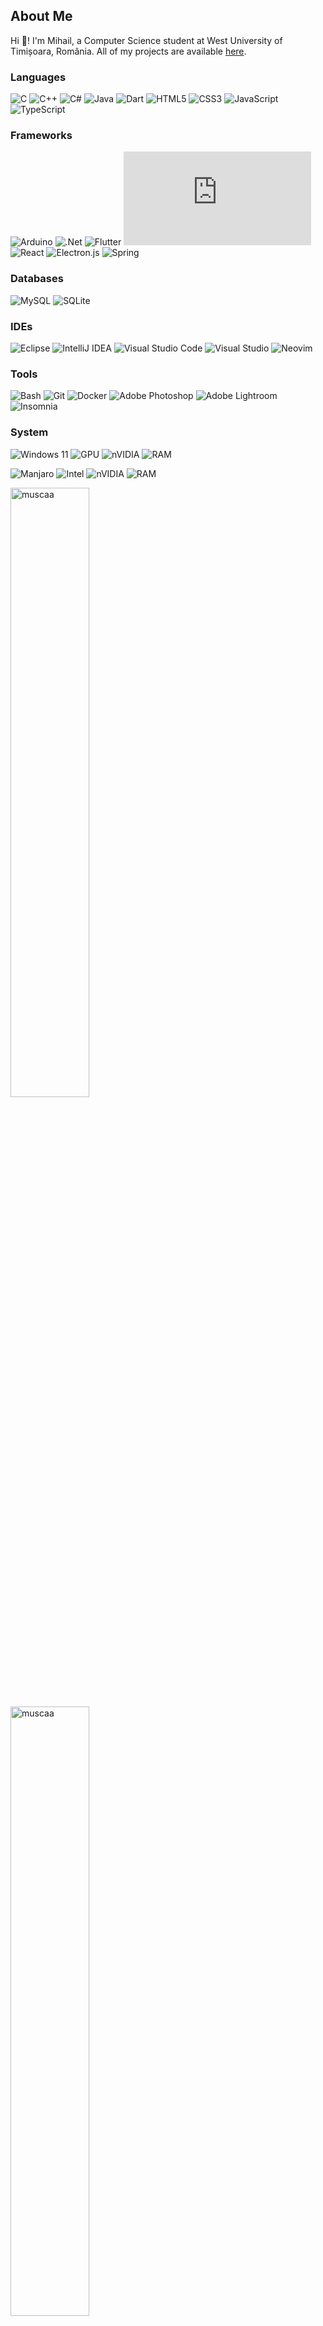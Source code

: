 
## About Me
Hi 👋! I'm Mihail, a Computer Science student at West University of Timișoara, România.
All of my projects are available [here](https://muscaa.github.io/portfolio/).

### Languages
![C](https://img.shields.io/badge/c-%?style=for-the-badge&color=%23323330&logo=c&logoColor=blue)
![C++](https://img.shields.io/badge/c++-%?style=for-the-badge&color=%23323330&logo=c%2B%2B&logoColor=blue)
![C#](https://img.shields.io/badge/c%23-%?style=for-the-badge&color=%23323330&logo=csharp&logoColor=734F96)
![Java](https://img.shields.io/badge/java-%?style=for-the-badge&color=%23323330&logo=openjdk&logoColor=white)
![Dart](https://img.shields.io/badge/dart-%?style=for-the-badge&color=%23323330&logo=dart&logoColor=0db7ed)
![HTML5](https://img.shields.io/badge/html5-%?style=for-the-badge&color=%23323330&logo=html5)
![CSS3](https://img.shields.io/badge/css3-%?style=for-the-badge&color=%23323330&logo=css3&logoColor=blue)
![JavaScript](https://img.shields.io/badge/javascript-%?style=for-the-badge&color=%23323330&logo=javascript)
![TypeScript](https://img.shields.io/badge/typescript-%?style=for-the-badge&color=%23323330&logo=typescript)

### Frameworks
![Arduino](https://img.shields.io/badge/Arduino-%?style=for-the-badge&color=%23323330&logo=Arduino&logoColor=469CB1)
![.Net](https://img.shields.io/badge/.NET-%?style=for-the-badge&color=%23323330&logo=.net&logoColor=%23734F96)
![Flutter](https://img.shields.io/badge/Flutter-%?style=for-the-badge&color=%23323330&logo=Flutter&logoColor=0db7ed)
![Next JS](https://img.shields.io/badge/Next-%?style=for-the-badge&color=%23323330&logo=next.js)
![React](https://img.shields.io/badge/react-%?style=for-the-badge&color=%23323330&logo=react)
![Electron.js](https://img.shields.io/badge/Electron-%?style=for-the-badge&color=%23323330&logo=Electron)
![Spring](https://img.shields.io/badge/spring-%?style=for-the-badge&color=%23323330&logo=spring)

### Databases
![MySQL](https://img.shields.io/badge/mysql-%?style=for-the-badge&color=%23323330&logo=mysql)
![SQLite](https://img.shields.io/badge/sqlite-%?style=for-the-badge&color=%23323330&logo=sqlite&logoColor=0db7ed)

### IDEs
![Eclipse](https://img.shields.io/badge/Eclipse-%?style=for-the-badge&color=%23323330&logo=Eclipse&logoColor=5849BE)
![IntelliJ IDEA](https://img.shields.io/badge/IntelliJ_IDEA-%?style=for-the-badge&color=%23323330&logo=intellij-idea&logoColor=red)
![Visual Studio Code](https://img.shields.io/badge/Visual_Studio_Code-%?style=for-the-badge&color=%23323330&logo=visual-studio-code&logoColor=blue)
![Visual Studio](https://img.shields.io/badge/Visual_Studio-%?style=for-the-badge&color=%23323330&logo=visual-studio&logoColor=734F96)
![Neovim](https://img.shields.io/badge/NeoVim-%?&style=for-the-badge&color=%23323330&logo=neovim)

### Tools
![Bash](https://img.shields.io/badge/bash-%?style=for-the-badge&color=%23323330&logo=gnu-bash)
![Git](https://img.shields.io/badge/git-%?style=for-the-badge&color=%23323330&logo=git&logoColor=red)
![Docker](https://img.shields.io/badge/docker-%?style=for-the-badge&color=%23323330&logo=docker)
![Adobe Photoshop](https://img.shields.io/badge/adobe_photoshop-%?style=for-the-badge&color=%23323330&logo=adobe%20photoshop)
![Adobe Lightroom](https://img.shields.io/badge/Adobe_Lightroom-%?style=for-the-badge&color=%23323330&logo=Adobe%20Lightroom)
![Insomnia](https://img.shields.io/badge/Insomnia-%?style=for-the-badge&color=%23323330&logo=insomnia&logoColor=5849BE)

### System
![Windows 11](https://img.shields.io/badge/Windows_11-%?style=for-the-badge&color=%23323330&logo=Windows%2011&logoColor=0079d5)
![GPU](https://img.shields.io/badge/-R7_7700-%?style=for-the-badge&color=%23323330&logo=amd&logoColor=red)
![nVIDIA](https://img.shields.io/badge/RTX_3080-%?style=for-the-badge&color=%23323330&logo=nVIDIA)
![RAM](https://img.shields.io/badge/RAM_64_gb-%?style=for-the-badge&color=%23323330)

![Manjaro](https://img.shields.io/badge/Manjaro-%?style=for-the-badge&color=%23323330&logo=Manjaro)
![Intel](https://img.shields.io/badge/-i7_7700HQ-%?style=for-the-badge&color=%23323330&logo=intel&logoColor=blue)
![nVIDIA](https://img.shields.io/badge/GTX_1050-%?style=for-the-badge&color=%23323330&logo=nVIDIA)
![RAM](https://img.shields.io/badge/RAM_16_gb-%?style=for-the-badge&color=%23323330)

<p><img align="left" width="50%" src="https://github-readme-stats.vercel.app/api?username=muscaa&show_icons=true&theme=dark&hide_border=true&locale=en" alt="muscaa" /></p>

<p><img align="left" width="50%" src="https://github-readme-streak-stats.herokuapp.com/?user=muscaa&theme=dark&hide_border=true" alt="muscaa" /></p>

<p><img align="left" width="50%" src="https://github-readme-stats.vercel.app/api/top-langs?username=muscaa&show_icons=true&theme=dark&hide_border=true&locale=en&layout=compact" alt="muscaa" /></p>
